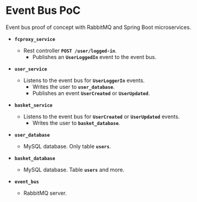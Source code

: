 # Event Bus PoC

Event bus proof of concept with RabbitMQ and Spring Boot microservices. 

* **`fcproxy_service`**

    * Rest controller **`POST /user/logged-in`**.
        * Publishes an **`UserLoggedIn`** event to the event bus.

* **`user_service`**

    * Listens to the event bus for **`UserLoggerIn`** events.
        * Writes the user to **`user_database`**.
        * Publishes an event **`UserCreated`** or **`UserUpdated`**.

* **`basket_service`**

    * Listens to the event bus for **`UserCreated`** or **`UserUpdated`** events.
        * Writes the user to **`basket_database`**.

* **`user_database`**

    * MySQL database. Only table **`users`**.

* **`basket_database`**

    * MySQL database. Table **`users`** and more.

* **`event_bus`**

    * RabbitMQ server.
